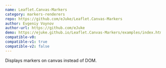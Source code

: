 ```yaml
---
name: Leaflet.Canvas-Markers
category: markers-renderers
repo: https://github.com/eJuke/Leaflet.Canvas-Markers
author: Evgeniy Voynov
author-url: https://github.com/eJuke
demo: https://ejuke.github.io/Leaflet.Canvas-Markers/examples/index.html
compatible-v0:
compatible-v1: true
compatible-v2: false
---
```


Displays markers on canvas instead of DOM.
